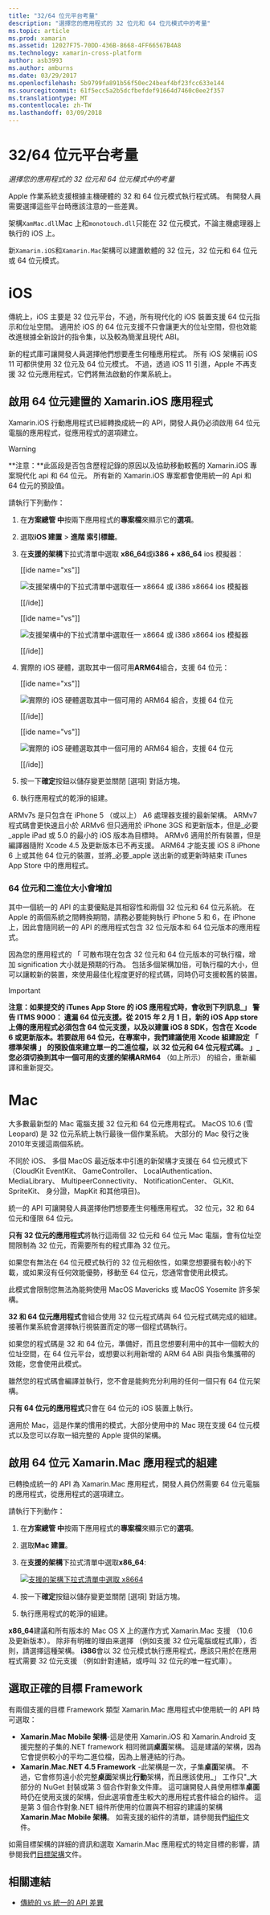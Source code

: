 ```yaml
---
title: "32/64 位元平台考量"
description: "選擇您的應用程式的 32 位元和 64 位元模式中的考量"
ms.topic: article
ms.prod: xamarin
ms.assetid: 12027F75-70DD-436B-8668-4FF66567B4A8
ms.technology: xamarin-cross-platform
author: asb3993
ms.author: amburns
ms.date: 03/29/2017
ms.openlocfilehash: 5b9799fa891b56f50ec24beaf4bf23fcc633e144
ms.sourcegitcommit: 61f5ecc5a2b5dcfbefdef91664d7460c0ee2f357
ms.translationtype: MT
ms.contentlocale: zh-TW
ms.lasthandoff: 03/09/2018
---
```

# <a name="3264-bit-platform-considerations"></a>32/64 位元平台考量

_選擇您的應用程式的 32 位元和 64 位元模式中的考量_

Apple 作業系統支援根據主機硬體的 32 和 64 位元模式執行程式碼。   有開發人員需要選擇這些平台時應該注意的一些差異。

架構`XamMac.dll`Mac 上和`monotouch.dll`只能在 32 位元模式，不論主機處理器上執行的 iOS 上。

新`Xamarin.iOS`和`Xamarin.Mac`架構可以建置軟體的 32 位元，32 位元和 64 位元或 64 位元模式。

<a name="ios" />

# <a name="ios"></a>iOS

傳統上，iOS 主要是 32 位元平台，不過，所有現代化的 iOS 裝置支援 64 位元指示和位址空間。   適用於 iOS 的 64 位元支援不只會讓更大的位址空間，但也效能改進根據全新設計的指令集，以及較為簡潔且現代 ABI。

新的程式庫可讓開發人員選擇他們想要產生何種應用程式。 所有 iOS 架構前 iOS 11 可都供使用 32 位元及 64 位元模式。 不過，透過 iOS 11 引進，Apple 不再支援 32 位元應用程式，它們將無法啟動的作業系統上。

<a name="enable-64" />

## <a name="enabling-64-bit-builds-of-xamarinios-apps"></a>啟用 64 位元建置的 Xamarin.iOS 應用程式

Xamarin.iOS 行動應用程式已經轉換成統一的 API，開發人員仍必須啟用 64 位元電腦的應用程式，從應用程式的選項建立。 

> [!WARNING]
> **注意：**此區段是否包含歷程記錄的原因以及協助移動較舊的 Xamarin.iOS 專案現代化 api 和 64 位元。 所有新的 Xamarin.iOS 專案都會使用統一的 Api 和 64 位元的預設值。

請執行下列動作：

1. 在**方案總管 中**按兩下應用程式的**專案檔**來顯示它的**選項**。
2. 選取**iOS 建置** > **進階 索引標籤**。
3. 在**支援的架構**下拉式清單中選取  **x86\_64**或**i386 + x86\_64** ios 模擬器： 

    [[ide name="xs"]]
    
    ![](32-and-64-images/image01.png "支援架構中的下拉式清單中選取任一 x8664 或 i386 x8664 ios 模擬器")

    [[/ide]]

    [[ide name="vs"]]

    ![](32-and-64-images/vs01.png "支援架構中的下拉式清單中選取任一 x8664 或 i386 x8664 ios 模擬器")

    [[/ide]]

4. 實際的 iOS 硬體，選取其中一個可用**ARM64**組合，支援 64 位元： 

    [[ide name="xs"]]
    
    ![](32-and-64-images/image02.png "實際的 iOS 硬體選取其中一個可用的 ARM64 組合，支援 64 位元")
    
    [[/ide]]

    [[ide name="vs"]]
    
    ![](32-and-64-images/vs02.png "實際的 iOS 硬體選取其中一個可用的 ARM64 組合，支援 64 位元")
    
    [[/ide]]
    
5. 按一下**確定**按鈕以儲存變更並關閉 [選項] 對話方塊。
6. 執行應用程式的乾淨的組建。

ARMv7s 是只包含在 iPhone 5 （或以上） A6 處理器支援的最新架構。 ARMv7 程式碼會更快速且小於 ARMv6 但只適用於 iPhone 3GS 和更新版本，但是_必要_apple iPad 或 5.0 的最小的 iOS 版本為目標時。 ARMv6 適用於所有裝置，但是編譯器隨附 Xcode 4.5 及更新版本已不再支援。 ARM64 才能支援 iOS 8 iPhone 6 上或其他 64 位元的裝置，並將_必要_apple 送出新的或更新時結束 iTunes App Store 中的應用程式。

### <a name="64-bit-and-binary-size-increases"></a>64 位元和二進位大小會增加

其中一個統一的 API 的主要優點是其相容性和兩個 32 位元和 64 位元系統。 在 Apple 的兩個系統之間轉換期間，請務必要能夠執行 iPhone 5 和 6，在 iPhone 上，因此會隨同統一的 API 的應用程式包含 32 位元版本和 64 位元版本的應用程式。

因為您的應用程式的 「 可散布現在包含 32 位元和 64 位元版本的可執行檔，增加 signification 大小就是預期的行為。 包括多個架構加倍，可執行檔的大小，但可以讓較新的裝置，來使用最佳化程度更好的程式碼，同時仍可支援較舊的裝置。

> [!IMPORTANT]
> **注意：**如果提交的 iTunes App Store 的 iOS 應用程式時，會收到下列訊息_」 警告 ITMS 9000： 遺漏 64 位元支援。從 2015 年 2 月 1 日，新的 iOS App store 上傳的應用程式必須包含 64 位元支援，以及以建置 iOS 8 SDK，包含在 Xcode 6 或更新版本。若要啟用 64 位元，在專案中，我們建議使用 Xcode 組建設定 「 標準架構 」 的預設值來建立單一的二進位檔，以 32 位元和 64 位元程式碼。 」_ 您必須切換到其中一個可用的支援的架構**ARM64** （如上所示） 的組合，重新編譯和重新提交。


# <a name="mac"></a>Mac

大多數最新型的 Mac 電腦支援 32 位元和 64 位元應用程式。   MacOS 10.6 (雪 Leopard) 是 32 位元系統上執行最後一個作業系統。   大部分的 Mac 發行之後 2010年支援這兩個系統。

不同於 iOS、 多個 MacOS 最近版本中引進的新架構才支援在 64 位元模式下 （CloudKit EventKit、 GameController、 LocalAuthentication、 MediaLibrary、 MultipeerConnectivity、 NotificationCenter、 GLKit、 SpriteKit、 身分證，MapKit 和其他項目)。

統一的 API 可讓開發人員選擇他們想要產生何種應用程式。   32 位元，32 和 64 位元和僅限 64 位元。

 **只有 32 位元的應用程式**將執行這兩個 32 位元和 64 位元 Mac 電腦，會有位址空間限制為 32 位元，而需要所有的程式庫為 32 位元。

如果您有無法在 64 位元模式執行的 32 位元相依性，如果您想要擁有較小的下載，或如果沒有任何效能優勢，移動至 64 位元，您通常會使用此模式。

此模式會限制您無法為能夠使用 MacOS Mavericks 或 MacOS Yosemite 許多架構。

 **32 和 64 位元應用程式**會組合使用 32 位元程式碼與 64 位元程式碼完成的組建。   接著作業系統會選擇執行視裝置而定的哪一個程式碼執行。

如果您的程式碼是 32 和 64 位元，準備好，而且您想要利用中的其中一個較大的位址空間，在 64 位元平台，或想要以利用新增的 ARM 64 ABI 與指令集攜帶的效能，您會使用此模式。

雖然您的程式碼會編譯並執行，您不會是能夠充分利用的任何一個只有 64 位元架構。

 **只有 64 位元的應用程式**只會在 64 位元的 iOS 裝置上執行。

適用於 Mac，這是作業的慣用的模式，大部分使用中的 Mac 現在支援 64 位元模式以及您可以存取一組完整的 Apple 提供的架構。
    
## <a name="enabling-64-bit-builds-of-xamarinmac-apps"></a>啟用 64 位元 Xamarin.Mac 應用程式的組建

已轉換成統一的 API 為 Xamarin.Mac 應用程式，開發人員仍然需要 64 位元電腦的應用程式，從應用程式的選項建立。 

請執行下列動作：

1. 在**方案總管 中**按兩下應用程式的**專案檔**來顯示它的**選項**。
2. 選取**Mac 建置**。
3. 在**支援的架構**下拉式清單中選取**x86\_64**: 

    [ ![](32-and-64-images/image03.png "支援的架構下拉式清單中選取 x8664")](32-and-64-images/image03.png)
4. 按一下**確定**按鈕以儲存變更並關閉 [選項] 對話方塊。
5. 執行應用程式的乾淨的組建。

**x86\_64**建議和所有版本的 Mac OS X 上的運作方式 Xamarin.Mac 支援 （10.6 及更新版本）。 除非有明確的理由来選擇 （例如支援 32 位元電腦或程式庫），否則，請選擇這種架構。 **i386**會以 32 位元模式執行應用程式，應該只用於在應用程式需要 32 位元支援 （例如針對連結，或呼叫 32 位元的唯一程式庫）。

## <a name="select-the-correct-target-framework"></a>選取正確的目標 Framework

有兩個支援的目標 Framework 類型 Xamarin.Mac 應用程式中使用統一的 API 時可選取：

- **Xamarin.Mac Mobile 架構**-這是使用 Xamarin.iOS 和 Xamarin.Android 支援完整的子集的.NET framework 相同微調**桌面**架構。 這是建議的架構，因為它會提供較小的平均二進位檔，因為上層連結的行為。
- **Xamarin.Mac.NET 4.5 Framework** -此架構是一次，子集**桌面**架構。 不過，它會修剪遠小於完整**桌面**架構比**行動**架構，而且應該使用_」 工作只"_大部分的 NuGet 封裝或第 3 個合作對象文件庫。 這可讓開發人員使用標準**桌面**時仍在使用支援的架構，但此選項會產生較大的應用程式套件組合的組件。 這是第 3 個合作對象.NET 組件所使用的位置與不相容的建議的架構**Xamarin.Mac Mobile 架構**。 如需支援的組件的清單，請參閱我們[組件](~/cross-platform/internals/available-assemblies.md)文件。

如需目標架構的詳細的資訊和選取 Xamarin.Mac 應用程式的特定目標的影響，請參閱我們[目標架構](~/mac/platform/target-framework.md)文件。



## <a name="related-links"></a>相關連結

- [傳統的 vs 統一的 API 差異](https://developer.xamarin.com/releases/ios/api_changes/classic-vs-unified-8.6.0/)
